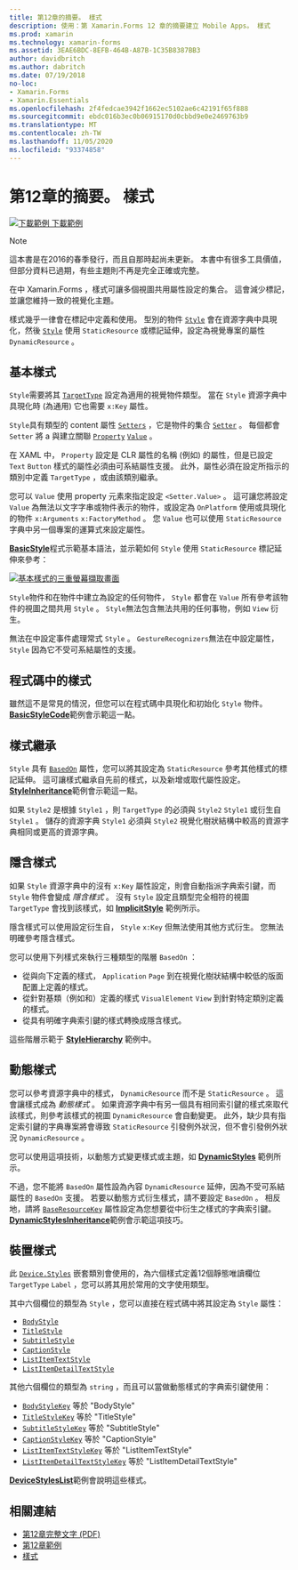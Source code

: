 ```yaml
---
title: 第12章的摘要。 樣式
description: 使用：第 Xamarin.Forms 12 章的摘要建立 Mobile Apps。 樣式
ms.prod: xamarin
ms.technology: xamarin-forms
ms.assetid: 3EAE6BDC-8EFB-464B-A87B-1C35B8387BB3
author: davidbritch
ms.author: dabritch
ms.date: 07/19/2018
no-loc:
- Xamarin.Forms
- Xamarin.Essentials
ms.openlocfilehash: 2f4fedcae3942f1662ec5102ae6c42191f65f888
ms.sourcegitcommit: ebdc016b3ec0b06915170d0cbbd9e0e2469763b9
ms.translationtype: MT
ms.contentlocale: zh-TW
ms.lasthandoff: 11/05/2020
ms.locfileid: "93374858"
---
```

# <a name="summary-of-chapter-12-styles"></a>第12章的摘要。 樣式

[![下載範例](~/media/shared/download.png) 下載範例](https://github.com/xamarin/xamarin-forms-book-samples/tree/master/Chapter12)

> [!NOTE]
> 這本書是在2016的春季發行，而且自那時起尚未更新。 本書中有很多工具價值，但部分資料已過期，有些主題則不再是完全正確或完整。

在中 Xamarin.Forms ，樣式可讓多個視圖共用屬性設定的集合。 這會減少標記，並讓您維持一致的視覺化主題。

樣式幾乎一律會在標記中定義和使用。 型別的物件 [`Style`](xref:Xamarin.Forms.Style) 會在資源字典中具現化，然後 [`Style`](xref:Xamarin.Forms.NavigableElement.Style) 使用 `StaticResource` 或標記延伸，設定為視覺專案的屬性 `DynamicResource` 。

## <a name="the-basic-style"></a>基本樣式

`Style`需要將其 [`TargetType`](xref:Xamarin.Forms.Style.TargetType) 設定為適用的視覺物件類型。 當在 `Style` 資源字典中具現化時 (為通用) 它也需要 `x:Key` 屬性。

`Style`具有類型的 content 屬性 [`Setters`](xref:Xamarin.Forms.Style.Setters) ，它是物件的集合 [`Setter`](xref:Xamarin.Forms.Setter) 。 每個都會 `Setter` 將 a 與建立關聯 [`Property`](xref:Xamarin.Forms.Setter.Property) [`Value`](xref:Xamarin.Forms.Setter.Value) 。

在 XAML 中， `Property` 設定是 CLR 屬性的名稱 (例如) 的屬性，但是已設定 `Text` `Button` 樣式的屬性必須由可系結屬性支援。 此外，屬性必須在設定所指示的類別中定義 `TargetType` ，或由該類別繼承。

您可以 `Value` 使用 property 元素來指定設定 `<Setter.Value>` 。 這可讓您將設定 `Value` 為無法以文字字串或物件表示的物件，或設定為 `OnPlatform` 使用或具現化的物件 `x:Arguments` `x:FactoryMethod` 。 您 `Value` 也可以使用 `StaticResource` 字典中另一個專案的運算式來設定屬性。

[**BasicStyle**](https://github.com/xamarin/xamarin-forms-book-samples/tree/master/Chapter12/BasicStyle)程式示範基本語法，並示範如何 `Style` 使用 `StaticResource` 標記延伸來參考：

[![基本樣式的三重螢幕擷取畫面](images/ch12fg01-small.png "基本樣式")](images/ch12fg01-large.png#lightbox "基本樣式")

`Style`物件和在物件中建立為設定的任何物件， `Style` 都會在 `Value` 所有參考該物件的視圖之間共用 `Style` 。 `Style`無法包含無法共用的任何事物，例如 `View` 衍生。

無法在中設定事件處理常式 `Style` 。 `GestureRecognizers`無法在中設定屬性， `Style` 因為它不受可系結屬性的支援。

## <a name="styles-in-code"></a>程式碼中的樣式

雖然這不是常見的情況，但您可以在程式碼中具現化和初始化 `Style` 物件。 [**BasicStyleCode**](https://github.com/xamarin/xamarin-forms-book-samples/tree/master/Chapter12/BasicStyleCode)範例會示範這一點。

## <a name="style-inheritance"></a>樣式繼承

`Style` 具有 [`BasedOn`](xref:Xamarin.Forms.Style.BasedOn) 屬性，您可以將其設定為 `StaticResource` 參考其他樣式的標記延伸。 這可讓樣式繼承自先前的樣式，以及新增或取代屬性設定。 [**StyleInheritance**](https://github.com/xamarin/xamarin-forms-book-samples/tree/master/Chapter12/StyleInheritance)範例會示範這一點。

如果 `Style2` 是根據 `Style1` ，則 `TargetType` 的必須與 `Style2` `Style1` 或衍生自 `Style1` 。 儲存的資源字典 `Style1` 必須與 `Style2` 視覺化樹狀結構中較高的資源字典相同或更高的資源字典。

## <a name="implicit-styles"></a>隱含樣式

如果 `Style` 資源字典中的沒有 `x:Key` 屬性設定，則會自動指派字典索引鍵，而 `Style` 物件會變成 *隱含樣式* 。 沒有 `Style` 設定且類型完全相符的視圖 `TargetType` 會找到該樣式，如 [**ImplicitStyle**](https://github.com/xamarin/xamarin-forms-book-samples/tree/master/Chapter12/ImplicitStyle) 範例所示。

隱含樣式可以使用設定衍生自， `Style` `x:Key` 但無法使用其他方式衍生。 您無法明確參考隱含樣式。

您可以使用下列樣式來執行三種類型的階層 `BasedOn` ：

- 從與向下定義的樣式， `Application` `Page` 到在視覺化樹狀結構中較低的版面配置上定義的樣式。
- 從針對基類（例如和）定義的樣式 `VisualElement` `View` 到針對特定類別定義的樣式。
- 從具有明確字典索引鍵的樣式轉換成隱含樣式。

這些階層示範于 [**StyleHierarchy**](https://github.com/xamarin/xamarin-forms-book-samples/tree/master/Chapter12/StyleHierarchy) 範例中。

## <a name="dynamic-styles"></a>動態樣式

您可以參考資源字典中的樣式， `DynamicResource` 而不是 `StaticResource` 。 這會讓樣式成為 *動態樣式* 。 如果資源字典中有另一個具有相同索引鍵的樣式來取代該樣式，則參考該樣式的視圖 `DynamicResource` 會自動變更。 此外，缺少具有指定索引鍵的字典專案將會導致 `StaticResource` 引發例外狀況，但不會引發例外狀況 `DynamicResource` 。

您可以使用這項技術，以動態方式變更樣式或主題，如 [**DynamicStyles**](https://github.com/xamarin/xamarin-forms-book-samples/tree/master/Chapter12/DynamicStyles) 範例所示。

不過，您不能將 `BasedOn` 屬性設為內容 `DynamicResource` 延伸，因為不受可系結屬性的 `BasedOn` 支援。 若要以動態方式衍生樣式，請不要設定 `BasedOn` 。 相反地，請將 [`BaseResourceKey`](xref:Xamarin.Forms.Style.BaseResourceKey) 屬性設定為您想要從中衍生之樣式的字典索引鍵。 [**DynamicStylesInheritance**](https://github.com/xamarin/xamarin-forms-book-samples/tree/master/Chapter12/DynaStylesInh)範例會示範這項技巧。

## <a name="device-styles"></a>裝置樣式

此 [`Device.Styles`](xref:Xamarin.Forms.Device.Styles) 嵌套類別會使用的，為六個樣式定義12個靜態唯讀欄位 `TargetType` `Label` ，您可以將其用於常用的文字使用類型。

其中六個欄位的類型為 `Style` ，您可以直接在程式碼中將其設定為 `Style` 屬性：

- [`BodyStyle`](xref:Xamarin.Forms.Device.Styles.BodyStyle)
- [`TitleStyle`](xref:Xamarin.Forms.Device.Styles.TitleStyle)
- [`SubtitleStyle`](xref:Xamarin.Forms.Device.Styles.SubtitleStyle)
- [`CaptionStyle`](xref:Xamarin.Forms.Device.Styles.CaptionStyle)
- [`ListItemTextStyle`](xref:Xamarin.Forms.Device.Styles.ListItemTextStyle)
- [`ListItemDetailTextStyle`](xref:Xamarin.Forms.Device.Styles.ListItemDetailTextStyle)

其他六個欄位的類型為 `string` ，而且可以當做動態樣式的字典索引鍵使用：

- [`BodyStyleKey`](xref:Xamarin.Forms.Device.Styles.BodyStyleKey) 等於 "BodyStyle"
- [`TitleStyleKey`](xref:Xamarin.Forms.Device.Styles.TitleStyleKey) 等於 "TitleStyle"
- [`SubtitleStyleKey`](xref:Xamarin.Forms.Device.Styles.SubtitleStyleKey) 等於 "SubtitleStyle"
- [`CaptionStyleKey`](xref:Xamarin.Forms.Device.Styles.CaptionStyleKey) 等於 "CaptionStyle"
- [`ListItemTextStyleKey`](xref:Xamarin.Forms.Device.Styles.ListItemTextStyleKey) 等於 "ListItemTextStyle"
- [`ListItemDetailTextStyleKey`](xref:Xamarin.Forms.Device.Styles.ListItemDetailTextStyleKey) 等於 "ListItemDetailTextStyle"

[**DeviceStylesList**](https://github.com/xamarin/xamarin-forms-book-samples/tree/master/Chapter12/DeviceStylesList)範例會說明這些樣式。

## <a name="related-links"></a>相關連結

- [第12章完整文字 (PDF) ](https://download.xamarin.com/developer/xamarin-forms-book/XamarinFormsBook-Ch12-Apr2016.pdf)
- [第12章範例](https://github.com/xamarin/xamarin-forms-book-samples/tree/master/Chapter12)
- [樣式](~/xamarin-forms/user-interface/styles/index.md)
